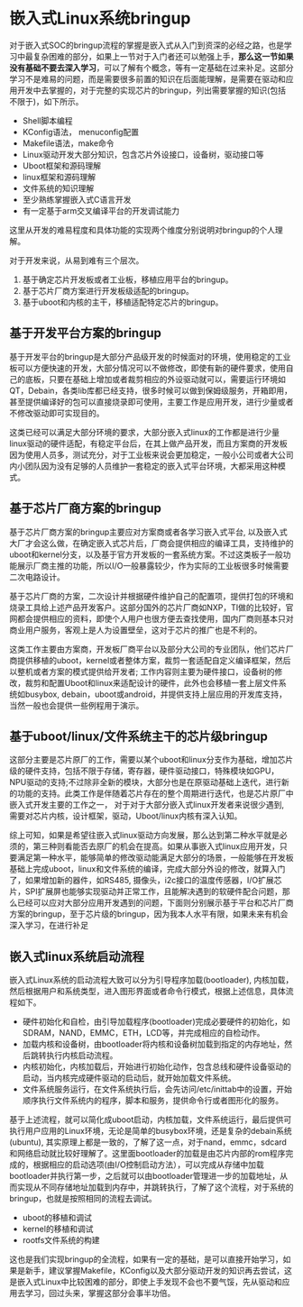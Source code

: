 # 嵌入式Linux系统bringup

对于嵌入式SOC的bringup流程的掌握是嵌入式从入门到资深的必经之路，也是学习中最复杂困难的部分，如果上一节对于入门者还可以勉强上手，**那么这一节如果没有基础不要去深入学习**，可以了解有个概念，等有一定基础在过来补足。这部分学习不是难易的问题，而是需要很多前置的知识在后面能理解，是需要在驱动和应用开发中去掌握的，对于完整的实现芯片的bringup，列出需要掌握的知识(包括不限于)，如下所示。

- Shell脚本编程
- KConfig语法， menuconfig配置
- Makefile语法，make命令
- Linux驱动开发大部分知识，包含芯片外设接口，设备树，驱动接口等
- Uboot框架和源码理解
- linux框架和源码理解
- 文件系统的知识理解
- 至少熟练掌握嵌入式C语言开发
- 有一定基于arm交叉编译平台的开发调试能力

这里从开发的难易程度和具体功能的实现两个维度分别说明对bringup的个人理解。

对于开发来说，从易到难有三个层次。

1. 基于确定芯片开发板或者工业板，移植应用平台的bringup。
2. 基于芯片厂商方案进行开发板级适配的bringup。
3. 基于uboot和内核的主干，移植适配特定芯片的bringup。

## 基于开发平台方案的bringup

基于开发平台的bringup是大部分产品级开发的时候面对的环境，使用稳定的工业板可以方便快速的开发，大部分情况可以不做修改，即使有新的硬件要求，使用自己的底板，只要在基础上增加或者裁剪相应的外设驱动就可以，需要运行环境如QT，Debain，各类lib库都已经支持，很多时候可以做到保姆级服务，开箱即用，甚至提供编译好的包可以直接烧录即可使用，主要工作是应用开发，进行少量或者不修改驱动即可实现目的。

这类已经可以满足大部分环境的要求，大部分嵌入式linux的工作都是进行少量linux驱动的硬件适配，有稳定平台后，在其上做产品开发，而且方案商的开发板因为使用人员多，测试充分，对于工业板来说会更加稳定，一般小公司或者大公司内小团队因为没有足够的人员维护一套稳定的嵌入式平台环境，大都采用这种模式。

## 基于芯片厂商方案的bringup

基于芯片厂商方案的bringup主要应对方案商或者各学习嵌入式平台, 以及嵌入式大厂才会这么做，在确定嵌入式芯片后，厂商会提供相应的编译工具，支持维护的uboot和kernel分支，以及基于官方开发板的一套系统方案。不过这类板子一般功能展示厂商主推的功能，所以I/O一般暴露较少，作为实际的工业板很多时候需要二次电路设计。

基于芯片厂商的方案，二次设计并根据硬件维护自己的配置项，提供打包的环境和烧录工具给上述产品开发客户。这部分国外的芯片厂商如NXP，TI做的比较好，官网都会提供相应的资料，即使个人用户也很方便去查找使用，国内厂商则基本只对商业用户服务，客观上是人为设置壁垒，这对于芯片的推广也是不利的。

这类工作主要由方案商，开发板厂商平台以及部分大公司的专业团队，他们芯片厂商提供移植的uboot，kernel或者整体方案，裁剪一套适配自定义编译框架，然后以整机或者方案的模式提供给开发者; 工作内容则主要为硬件接口，设备树的修改，裁剪和配置Uboot和linux来适配设计的硬件，此外也会移植一套上层文件系统如busybox, debain，uboot或android，并提供支持上层应用的开发库支持，当然一般也会提供一些例程用于演示。

## 基于uboot/linux/文件系统主干的芯片级bringup

这部分主要是芯片原厂的工作，需要以某个uboot和linux分支作为基础，增加芯片级的硬件支持，包括不限于存储，寄存器，硬件驱动接口，特殊模块如GPU，NPU驱动的支持;不过除非全新的模块，大部分也是在原驱动基础上迭代，进行新的功能的支持。此类工作是伴随着芯片存在的整个周期进行迭代，也是芯片原厂中嵌入式开发主要的工作之一， 对于对于大部分嵌入式linux开发者来说很少遇到, 需要对芯片内核，设计框架，驱动，Uboot/linux内核有深入认知。

综上可知，如果是希望往嵌入式linux驱动方向发展，那么达到第二种水平就是必须的，第三种则看能否去原厂的机会在提高。如果从事嵌入式linux应用开发，只要满足第一种水平，能够简单的修改驱动能满足大部分的场景，一般能够在开发板基础上完成uboot，linux和文件系统的编译，完成大部分外设的修改，就算入门了，如果增加新的器件，如RS485, 摄像头，i2c接口的温度传感器，I/O扩展芯片，SPI扩展屏也能够实现驱动并正常工作，且能解决遇到的软硬件配合问题，那么已经可以应对大部分应用开发遇到的问题，下面则分别展示基于平台和芯片厂商方案的bringup，至于芯片级的bringup，因为我本人水平有限，如果未来有机会深入学习，在进行补足

## 嵌入式linux系统启动流程

嵌入式Linux系统的启动流程大致可以分为引导程序加载(bootloader), 内核加载，然后根据用户和系统类型，进入图形界面或者命令行模式，根据上述信息，具体流程如下。

- 硬件初始化和自检，由引导加载程序(bootloader)完成必要硬件的初始化，如SDRAM，NAND，EMMC，ETH，LCD等，并完成相应的自检动作。
- 加载内核和设备树，由bootloader将内核和设备树加载到指定的内存地址，然后跳转执行内核启动流程。
- 内核初始化，内核加载后，开始进行初始化动作，包含总线和硬件设备驱动的启动，当内核完成硬件驱动的启动后，就开始加载文件系统。
- 文件系统服务运行，在文件系统执行后，会先访问/etc/inittab中的设置，开始顺序执行文件系统内的程序，脚本和服务，提供命令行或者图形化的服务。

基于上述流程，就可以简化成uboot启动，内核加载，文件系统运行，最后提供可执行用户应用的Linux环境，无论是简单的busybox环境，还是复杂的debain系统(ubuntu), 其实原理上都是一致的，了解了这一点，对于nand，emmc，sdcard和网络启动就比较好理解了。这里面bootloader的加载是由芯片内部的rom程序完成的，根据相应的启动选项(由I/O控制启动方法），可以完成从存储中加载bootloader并执行第一步，之后就可以由bootloader管理进一步的加载地址，从而实现从不同存储地址加载到内存中，并跳转执行，了解了这个流程，对于系统的bringup，也就是按照相同的流程去调试。

- uboot的移植和调试
- kernel的移植和调试
- rootfs文件系统的构建

这也是我们实现bringup的全流程，如果有一定的基础，是可以直接开始学习，如果是新手，建议掌握Makefile，KConfig以及大部分驱动开发的知识再去尝试，这是嵌入式Linux中比较困难的部分，即使上手发现不会也不要气馁，先从驱动和应用去学习，回过头来，掌握这部分会事半功倍。